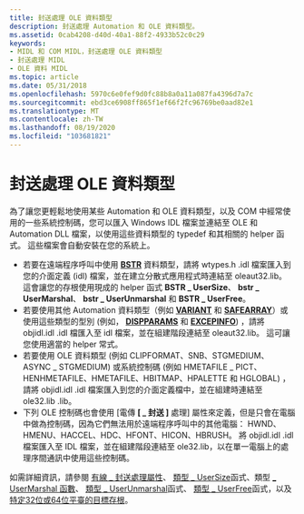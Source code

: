 ```yaml
---
title: 封送處理 OLE 資料類型
description: 封送處理 Automation 和 OLE 資料類型。
ms.assetid: 0cab4208-d40d-40a1-88f2-4933b52c0c29
keywords:
- MIDL 和 COM MIDL，封送處理 OLE 資料類型
- 封送處理 MIDL
- OLE 資料 MIDL
ms.topic: article
ms.date: 05/31/2018
ms.openlocfilehash: 5970c6e0fef9d0fc88b8a0a11a087fa4396d7a7c
ms.sourcegitcommit: ebd3ce6908ff865f1ef66f2fc96769be0aad82e1
ms.translationtype: MT
ms.contentlocale: zh-TW
ms.lasthandoff: 08/19/2020
ms.locfileid: "103681821"
---
```

# <a name="marshaling-ole-data-types"></a>封送處理 OLE 資料類型

為了讓您更輕鬆地使用某些 Automation 和 OLE 資料類型，以及 COM 中經常使用的一些系統控制碼，您可以匯入 Windows IDL 檔案並連結至 OLE 和 Automation DLL 檔案，以使用這些資料類型的 typedef 和其相關的 helper 函式。 這些檔案會自動安裝在您的系統上。

-   若要在遠端程序呼叫中使用 [**BSTR**](/previous-versions/windows/desktop/automat/bstr) 資料類型，請將 wtypes.h .idl 檔案匯入到您的介面定義 (idl) 檔案，並在建立分散式應用程式時連結至 oleaut32.lib。 這會讓您的存根使用現成的 helper 函式 **BSTR \_ UserSize**、 **bstr \_ UserMarshal**、 **bstr \_ UserUnmarshal** 和 **BSTR \_ UserFree**。
-   若要使用其他 Automation 資料類型（例如 [**VARIANT**](/windows/win32/api/oaidl/ns-oaidl-variant) 和 [**SAFEARRAY**](/windows/win32/api/oaidl/ns-oaidl-safearray)）或使用這些類型的型別 (例如， [**DISPPARAMS**](/windows/win32/api/oaidl/ns-oaidl-dispparams) 和 [**EXCEPINFO**](/windows/win32/api/oaidl/ns-oaidl-excepinfo)) ，請將 objidl.idl .idl 檔匯入至 idl 檔案，並在組建階段連結至 oleaut32.lib。 這可讓您使用適當的 helper 常式。
-   若要使用 OLE 資料類型 (例如 CLIPFORMAT、SNB、STGMEDIUM、ASYNC \_ STGMEDIUM) 或系統控制碼 (例如 HMETAFILE \_ PICT、HENHMETAFILE、HMETAFILE、HBITMAP、HPALETTE 和 HGLOBAL) ，請將 objidl.idl .idl 檔案匯入到您的介面定義檔中，並在組建時連結至 ole32.lib .lib。
-   下列 OLE 控制碼也會使用 [電傳 **\[ \_ 封送 \]** 處理] 屬性來定義，但是只會在電腦中做為控制碼，因為它們無法用於遠端程序呼叫中的其他電腦： HWND、HMENU、HACCEL、HDC、HFONT、HICON、HBRUSH。 將 objidl.idl .idl 檔案匯入至 IDL 檔案，並在組建階段連結至 ole32.lib，以在單一電腦上的處理序間通訊中使用這些控制碼。

如需詳細資訊，請參閱 [有線 \_ 封送處理屬性](/windows/desktop/Rpc/the-wire-marshal-attribute)、 [類型 \_ UserSize](/windows/desktop/Rpc/the-type-usersize-function)函式、類型 [ \_ UserMarshal 函數](/windows/desktop/Rpc/the-type-usermarshal-function)、 [類型 \_ UserUnmarshal](/windows/desktop/Rpc/the-type-userunmarshal-function)函式、 [類型 \_ UserFree](/windows/desktop/Rpc/the-type-userfree-function)函式，以及 [特定32位或64位平臺的目標存根](targeting-stubs-for-specific-32-bit-or-64-bit-platforms.md)。

 

 